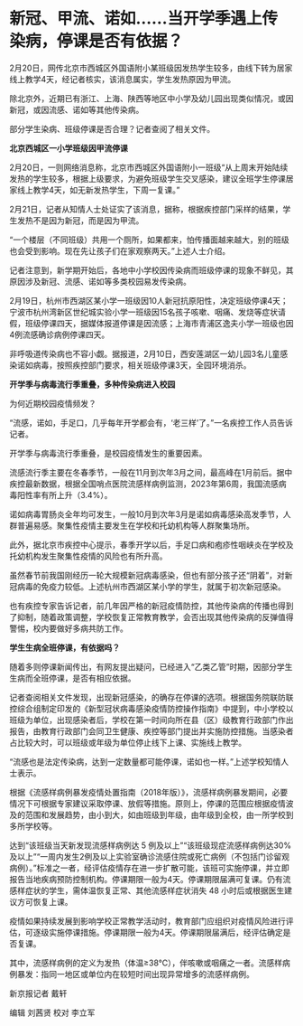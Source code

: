 # 新冠、甲流、诺如……当开学季遇上传染病，停课是否有依据？

2月20日，网传北京市西城区外国语附小某班级因发热学生较多，由线下转为居家线上教学4天，经记者核实，该消息属实，学生发热原因为甲流。

除北京外，近期已有浙江、上海、陕西等地区中小学及幼儿园出现类似情况，或因新冠，或因流感、诺如等其他传染病。

部分学生染病、班级停课是否合理？记者查阅了相关文件。

**北京西城区一小学班级因甲流停课**

2月20日，一则网络消息称，北京市西城区外国语附小一班级“从上周末开始陆续发热的学生较多，根据上级要求，为避免班级学生交叉感染，建议全班学生停课居家线上教学4天，如无新发热学生，下周一复课。”

2月21日，记者从知情人士处证实了该消息，据称，根据疾控部门采样的结果，学生发热不是因为新冠，而是因为甲流。

“一个楼层（不同班级）共用一个厕所，如果都来，怕传播面越来越大，别的班级也会受到影响。现在先让孩子们在家观察两天。”上述人士介绍。

记者注意到，新学期开始后，各地中小学校因传染病而班级停课的现象不鲜见，其原因涉及新冠、流感、诺如等多类校园易发传染病。

2月19日，杭州市西湖区某小学一班级因10人新冠抗原阳性，决定班级停课4天；宁波市杭州湾新区世纪城实验小学一班级因15名孩子咳嗽、咽痛、发烧等症状请假，班级停课四天，据媒体报道停课是因流感；上海市青浦区逸夫小学一班级也因4例流感确诊病例停课四天。

非呼吸道传染病也不容小觑。据报道，2月10日，西安莲湖区一幼儿园3名儿童感染诺如病毒，按照疾控部门要求，相关班级停课3天，全园环境消杀。

**开学季与病毒流行季重叠，多种传染病进入校园**

为何近期校园疫情频发？

“流感，诺如，手足口，几乎每年开学都会有，‘老三样’了。”一名疾控工作人员告诉记者。

开学季与病毒流行季重叠，是校园疫情发生的重要因素。

流感流行季主要在冬春季节，一般在11月到次年3月之间，最高峰在1月前后。据中疾控最新数据，根据全国哨点医院流感样病例监测，2023年第6周，我国流感病毒阳性率有所上升（3.4%）。

诺如病毒胃肠炎全年均可发生，一般10月到次年3月是诺如病毒感染高发季节，人群普遍易感。聚集性疫情主要发生在学校和托幼机构等人群聚集场所。

此外，据北京市疾控中心提示，春季开学以后，手足口病和疱疹性咽峡炎在学校及托幼机构发生聚集性疫情的风险也有所升高。

虽然春节前我国刚经历一轮大规模新冠病毒感染，但也有部分孩子还“阴着”，对新冠病毒的免疫力较低。上述杭州市西湖区某小学的学生，就属于初次新冠感染。

也有疾控专家告诉记者，前几年因严格的新冠疫情防控，其他传染病的传播也得到了抑制，随着政策调整，学校恢复正常教育教学，会否出现其他传染病的反弹值得警惕，校内要做好多病共防工作。

**学生生病全班停课，有依据吗？**

随着多则停课新闻传出，有网友提出疑问，已经进入“乙类乙管”时期，因部分学生生病而全班停课，是否有相应依据。

记者查阅相关文件发现，出现新冠感染，的确存在停课的选项。根据国务院联防联控综合组制定印发的《新型冠状病毒感染疫情防控操作指南》中提到，中小学校以班级为单位，出现感染者后，学校在第一时间向所在县（区）级教育行政部门作出报告，由教育行政部门会同卫生健康、疾控等部门提出并实施防控措施。当感染者占比较大时，可以班级或年级为单位停止线下上课、实施线上教学。

“流感也是法定传染病，达到一定数量都可能停课，诺如也一样。”上述学校知情人士表示。

根据《流感样病例暴发疫情处置指南（2018年版）》，流感样病例暴发期间，必要情况下可根据专家建议采取停课、放假等措施。原则上，停课的范围应根据疫情波及的范围和发展趋势，由小到大，如由班级到年级，由年级到全校，由一所学校到多所学校等。

达到“该班级当天新发现流感样病例达 5
例及以上”“该班级现症流感样病例达30%及以上”“一周内发生2例及以上实验室确诊流感住院或死亡病例（不包括门诊留观病例）。”标准之一者，经评估疫情存在进一步扩散可能，该班可实施停课，并立即报告当地疾病预防控制机构。停课期限一般为4天。停课期限届满可复课。仍有流感样症状的学生，需体温恢复正常、其他流感样症状消失
48 小时后或根据医生建议方可恢复上课。

疫情如果持续发展到影响学校正常教学活动时，教育部门应组织对疫情风险进行评估，可逐级实施停课措施。停课期限一般为4天。停课期限届满后，经评估确定是否复课。

其中，流感样病例的定义为发热（体温≥38℃），伴咳嗽或咽痛之一者。流感样病例暴发：指同一地区或单位内在较短时间出现异常增多的流感样病例。

新京报记者 戴轩

编辑 刘茜贤 校对 李立军

